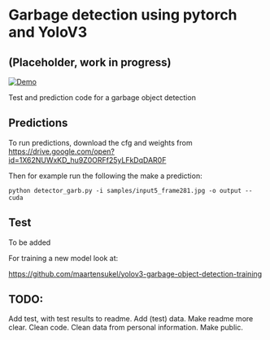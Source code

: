 # Garbage detection using pytorch and YoloV3
## (Placeholder, work in progress)

[![Demo](https://img.youtube.com/vi/eP9xmQHbYCM/0.jpg)](https://www.youtube.com/watch?v=eP9xmQHbYCM)

Test and prediction code for a garbage object detection

## Predictions
To run predictions, download the cfg and weights from https://drive.google.com/open?id=1X62NUWxKD_hu9Z0ORFf25yLFkDqDAR0F

Then for example run the following the make a prediction:

```
python detector_garb.py -i samples/input5_frame281.jpg -o output --cuda
```

## Test

To be added



For training a new model look at:

https://github.com/maartensukel/yolov3-garbage-object-detection-training

## TODO:

Add test, with test results to readme. Add (test) data. Make readme more clear. Clean code. Clean data from personal information. Make public.